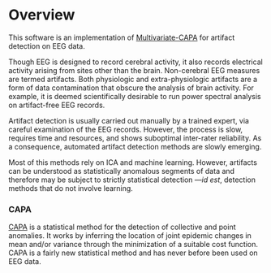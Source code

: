 # Overview

This software is an implementation of [Multivariate-CAPA](https://arxiv.org/abs/1806.01947) for artifact detection on EEG data.

Though EEG is designed to record cerebral activity, it also records electrical activity arising from sites other than the brain. Non-cerebral EEG measures are termed artifacts. Both physiologic and extra-physiologic artifacts are a form of data contamination that obscure the analysis of brain activity. For example, it is deemed scientifically desirable to run power spectral analysis on artifact-free EEG records.

Artifact detection is usually carried out manually by a trained expert, via careful examination of the EEG records. However, the process is slow, requires time and resources, and shows suboptimal inter-rater reliability. As a consequence, automated artifact detection methods are slowly emerging.

Most of this methods rely on ICA and machine learning. However, artifacts can be understood as statistically anomalous segments of data and therefore may be subject to strictly statistical detection —_id est_, detection methods that do not involve learning.

### CAPA

[CAPA](https://arxiv.org/abs/1806.01947) is a statistical method for the detection of collective and point anomalies. It works by inferring the location of joint epidemic changes in mean and/or variance through the minimization of a suitable cost function. CAPA is a fairly new statistical method and has never before been used on EEG data.
